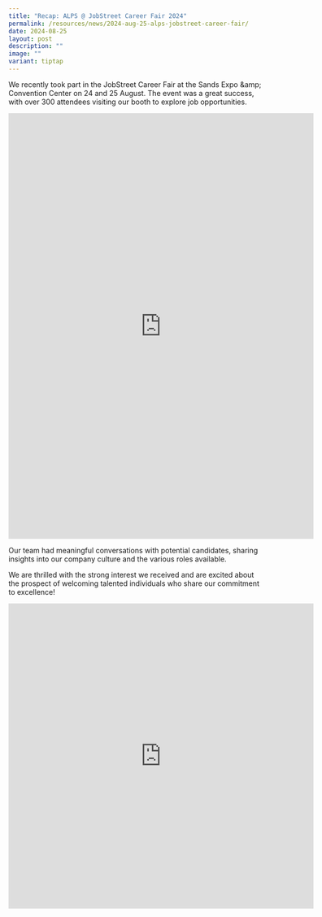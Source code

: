 ```yaml
---
title: "Recap: ALPS @ JobStreet Career Fair 2024"
permalink: /resources/news/2024-aug-25-alps-jobstreet-career-fair/
date: 2024-08-25
layout: post
description: ""
image: ""
variant: tiptap
---
```

<p>We recently took part in the JobStreet Career Fair at the Sands Expo &amp;amp;
Convention Center on 24 and 25 August. The event was a great success, with
over 300 attendees visiting our booth to explore job opportunities.</p>
<div class="iframe-wrapper">
<iframe height="837" width="600" allowfullscreen="true" frameborder="0" src="https://docs.google.com/presentation/d/1NsnOKoTlIxPJyqpwyioF2pL6cPyYauwR576cfZRbqRY/embed?start=true&amp;loop=true&amp;delayms=3000"></iframe>
</div>
<p>Our team had meaningful conversations with potential candidates, sharing
insights into our company culture and the various roles available.</p>
<p>We are thrilled with the strong interest we received and are excited about
the prospect of welcoming talented individuals who share our commitment
to excellence!</p>
<div class="iframe-wrapper">
<iframe style="border:none;overflow:hidden" height="600" width="600" allowfullscreen="true" frameborder="0" src="https://www.facebook.com/plugins/video.php?height=314&amp;href=https%3A%2F%2Fwww.facebook.com%2Falpshealthcaresupplychain%2Fvideos%2F1049026070555781%2F&amp;show_text=true&amp;width=560&amp;t=0"></iframe>
</div>
<p></p>